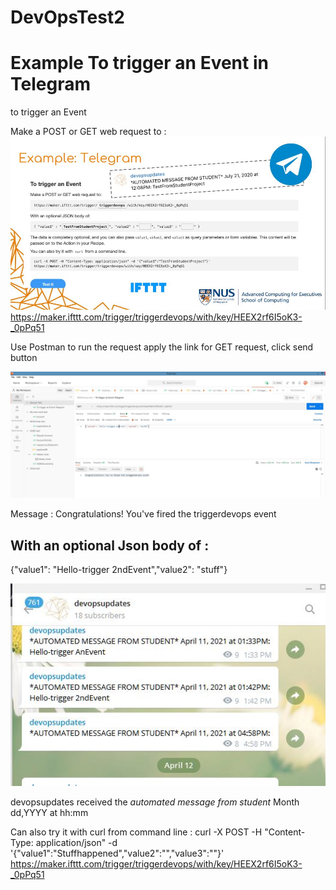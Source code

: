 # DevOpsTest2
<h1> Example To trigger an Event in Telegram </h1>
to trigger an Event

<n2>Make a POST or GET web request to : </h2>
![Trigger An Event](./Telegram.JPG)
https://maker.ifttt.com/trigger/triggerdevops/with/key/HEEX2rf6I5oK3-_0pPq51

Use Postman to run the request
apply the link for GET request, click send button

![GET request](./PostmanGET.JPG)

Message : Congratulations! You've fired the triggerdevops event

<h2>With an optional Json body of : </h2>
{"value1": "Hello-trigger 2ndEvent","value2": "stuff"}

![devopsUpdate](./devsupdates.JPG)

devopsupdates received the *automated message from student* Month dd,YYYY at hh:mm

Can also try it with curl from command line :
curl -X POST -H "Content-Type: application/json" -d '{"value1":"Stuffhappened","value2":"","value3":""}'
https://maker.ifttt.com/trigger/triggerdevops/with/key/HEEX2rf6I5oK3-_0pPq51




